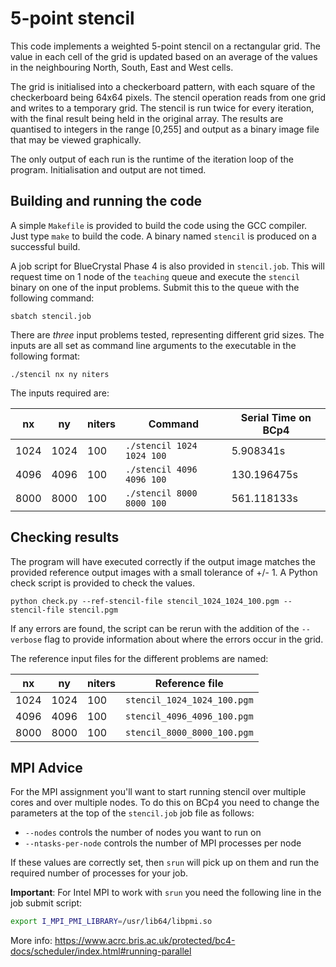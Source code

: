 # 5-point stencil

This code implements a weighted 5-point stencil on a rectangular grid.  The
value in each cell of the grid is updated based on an average of the values in
the neighbouring North, South, East and West cells.

The grid is initialised into a checkerboard pattern, with each square of the
checkerboard being 64x64 pixels. The stencil operation reads from one grid and
writes to a temporary grid.  The stencil is run twice for every iteration, with
the final result being held in the original array.  The results are quantised to
integers in the range [0,255] and output as a binary image file that may be
viewed graphically.

The only output of each run is the runtime of the iteration loop of the program.
Initialisation and output are not timed.

## Building and running the code

A simple `Makefile` is provided to build the code using the GCC compiler.  Just
type `make` to build the code.  A binary named `stencil` is produced on a
successful build.

A job script for BlueCrystal Phase 4 is also provided in `stencil.job`.  This
will request time on 1 node of the `teaching` queue and execute the `stencil`
binary on one of the input problems.  Submit this to the queue with the
following command:

    sbatch stencil.job

There are *three* input problems tested, representing different grid sizes.  The
inputs are all set as command line arguments to the executable in the following
format:

    ./stencil nx ny niters

The inputs required are:

| nx   | ny   | niters | Command                   | Serial Time on BCp4 |
| ---- | ---- | ------ | ------------------------- | ------------------- |
| 1024 | 1024 | 100    | `./stencil 1024 1024 100` |           5.908341s |
| 4096 | 4096 | 100    | `./stencil 4096 4096 100` |         130.196475s |
| 8000 | 8000 | 100    | `./stencil 8000 8000 100` |         561.118133s |

## Checking results

The program will have executed correctly if the output image matches the
provided reference output images with a small tolerance of +/- 1.  A Python
check script is provided to check the values. 

    python check.py --ref-stencil-file stencil_1024_1024_100.pgm --stencil-file stencil.pgm

If any errors are found, the script can be rerun with the addition of the
`--verbose` flag to provide information about where the errors occur in the
grid.

The reference input files for the different problems are named:

| nx   | ny   | niters | Reference file              |
| ---- | ---- | ------ | --------------------------- |
| 1024 | 1024 | 100    | `stencil_1024_1024_100.pgm` |
| 4096 | 4096 | 100    | `stencil_4096_4096_100.pgm` |
| 8000 | 8000 | 100    | `stencil_8000_8000_100.pgm` |

## MPI Advice

For the MPI assignment you'll want to start running stencil over multiple cores
and over multiple nodes. To do this on BCp4 you need to change the parameters
at the top of the `stencil.job` job file as follows:

* `--nodes` controls the number of nodes you want to run on
* `--ntasks-per-node` controls the number of MPI processes per node

If these values are correctly set, then `srun` will pick up on them and run the
required number of processes for your job.

**Important**: For Intel MPI to work with `srun` you need the following line in the job submit script:

```bash
export I_MPI_PMI_LIBRARY=/usr/lib64/libpmi.so
```

More info: 
<https://www.acrc.bris.ac.uk/protected/bc4-docs/scheduler/index.html#running-parallel>

